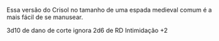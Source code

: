 Essa versão do Crisol no tamanho de uma espada medieval comum é a mais fácil de se manusear.

3d10 de dano de corte
ignora 2d6 de RD
Intimidação +2